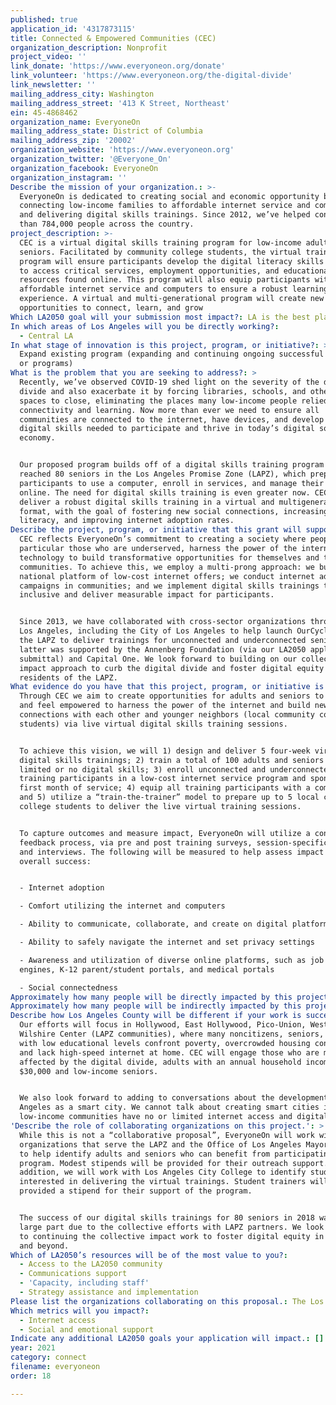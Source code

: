 ```yaml
---
published: true
application_id: '4317873115'
title: Connected & Empowered Communities (CEC)
organization_description: Nonprofit
project_video: ''
link_donate: 'https://www.everyoneon.org/donate'
link_volunteer: 'https://www.everyoneon.org/the-digital-divide'
link_newsletter: ''
mailing_address_city: Washington
mailing_address_street: '413 K Street, Northeast'
ein: 45-4868462
organization_name: EveryoneOn
mailing_address_state: District of Columbia
mailing_address_zip: '20002'
organization_website: 'https://www.everyoneon.org'
organization_twitter: '@Everyone_On'
organization_facebook: EveryoneOn
organization_instagram: ''
Describe the mission of your organization.: >-
  EveryoneOn is dedicated to creating social and economic opportunity by
  connecting low-income families to affordable internet service and computers,
  and delivering digital skills trainings. Since 2012, we’ve helped connect more
  than 784,000 people across the country. 
project_description: >-
  CEC is a virtual digital skills training program for low-income adults and
  seniors. Facilitated by community college students, the virtual training
  program will ensure participants develop the digital literacy skills required
  to access critical services, employment opportunities, and educational
  resources found online. This program will also equip participants with
  affordable internet service and computers to ensure a robust learning
  experience. A virtual and multi-generational program will create new
  opportunities to connect, learn, and grow
Which LA2050 goal will your submission most impact?: LA is the best place to CONNECT
In which areas of Los Angeles will you be directly working?:
  - Central LA
In what stage of innovation is this project, program, or initiative?: >-
  Expand existing program (expanding and continuing ongoing successful projects
  or programs)
What is the problem that you are seeking to address?: >
  Recently, we’ve observed COVID-19 shed light on the severity of the digital
  divide and also exacerbate it by forcing libraries, schools, and other public
  spaces to close, eliminating the places many low-income people relied on for
  connectivity and learning. Now more than ever we need to ensure all
  communities are connected to the internet, have devices, and develop the
  digital skills needed to participate and thrive in today’s digital society and
  economy. 


  Our proposed program builds off of a digital skills training program that
  reached 80 seniors in the Los Angeles Promise Zone (LAPZ), which prepared
  participants to use a computer, enroll in services, and manage their finances
  online. The need for digital skills training is even greater now. CEC will
  deliver a robust digital skills training in a virtual and multigenerational
  format, with the goal of fostering new social connections, increasing digital
  literacy, and improving internet adoption rates.
Describe the project, program, or initiative that this grant will support to address the problem identified.: >-
  CEC reflects EveryoneOn’s commitment to creating a society where people, in
  particular those who are underserved, harness the power of the internet and
  technology to build transformative opportunities for themselves and their
  communities. To achieve this, we employ a multi-prong approach: we built a
  national platform of low-cost internet offers; we conduct internet adoption
  campaigns in communities; and we implement digital skills trainings that are
  inclusive and deliver measurable impact for participants. 


  Since 2013, we have collaborated with cross-sector organizations throughout
  Los Angeles, including the City of Los Angeles to help launch OurCycleLA and
  the LAPZ to deliver trainings for unconnected and underconnected seniors. The
  latter was supported by the Annenberg Foundation (via our LA2050 application
  submittal) and Capital One. We look forward to building on our collective
  impact approach to curb the digital divide and foster digital equity for
  residents of the LAPZ. 
What evidence do you have that this project, program, or initiative is or will be successful, and how will you define and measure success?: >
  Through CEC we aim to create opportunities for adults and seniors to learn how
  and feel empowered to harness the power of the internet and build new social
  connections with each other and younger neighbors (local community college
  students) via live virtual digital skills training sessions. 


  To achieve this vision, we will 1) design and deliver 5 four-week virtual
  digital skills trainings; 2) train a total of 100 adults and seniors with
  limited or no digital skills; 3) enroll unconnected and underconnected
  training participants in a low-cost internet service program and sponsor the
  first month of service; 4) equip all training participants with a computer;
  and 5) utilize a “train-the-trainer” model to prepare up to 5 local community
  college students to deliver the live virtual training sessions. 


  To capture outcomes and measure impact, EveryoneOn will utilize a continuous
  feedback process, via pre and post training surveys, session-specific surveys,
  and interviews. The following will be measured to help assess impact and
  overall success: 


  - Internet adoption 

  - Comfort utilizing the internet and computers

  - Ability to communicate, collaborate, and create on digital platforms

  - Ability to safely navigate the internet and set privacy settings 

  - Awareness and utilization of diverse online platforms, such as job search
  engines, K-12 parent/student portals, and medical portals 

  - Social connectedness 
Approximately how many people will be directly impacted by this project, program, or initiative?: '105'
Approximately how many people will be indirectly impacted by this project, program, or initiative?: '180'
Describe how Los Angeles County will be different if your work is successful.: >
  Our efforts will focus in Hollywood, East Hollywood, Pico-Union, Westlake, and
  Wilshire Center (LAPZ communities), where many noncitizens, seniors, and those
  with low educational levels confront poverty, overcrowded housing conditions,
  and lack high-speed internet at home. CEC will engage those who are most
  affected by the digital divide, adults with an annual household income under
  $30,000 and low-income seniors.


  We also look forward to adding to conversations about the development of Los
  Angeles as a smart city. We cannot talk about creating smart cities if
  low-income communities have no or limited internet access and digital skills. 
'Describe the role of collaborating organizations on this project.': >
  While this is not a “collaborative proposal”, EveryoneOn will work with
  organizations that serve the LAPZ and the Office of Los Angeles Mayor Garcetti
  to help identify adults and seniors who can benefit from participating in the
  program. Modest stipends will be provided for their outreach support. In
  addition, we will work with Los Angeles City College to identify students
  interested in delivering the virtual trainings. Student trainers will be
  provided a stipend for their support of the program.  


  The success of our digital skills trainings for 80 seniors in 2018 was in
  large part due to the collective efforts with LAPZ partners. We look forward
  to continuing the collective impact work to foster digital equity in the LAPZ
  and beyond. 
Which of LA2050’s resources will be of the most value to you?:
  - Access to the LA2050 community
  - Communications support
  - 'Capacity, including staff'
  - Strategy assistance and implementation
Please list the organizations collaborating on this proposal.: The Los Angeles Promise Zone
Which metrics will you impact?:
  - Internet access
  - Social and emotional support
Indicate any additional LA2050 goals your application will impact.: []
year: 2021
category: connect
filename: everyoneon
order: 18

---
```

